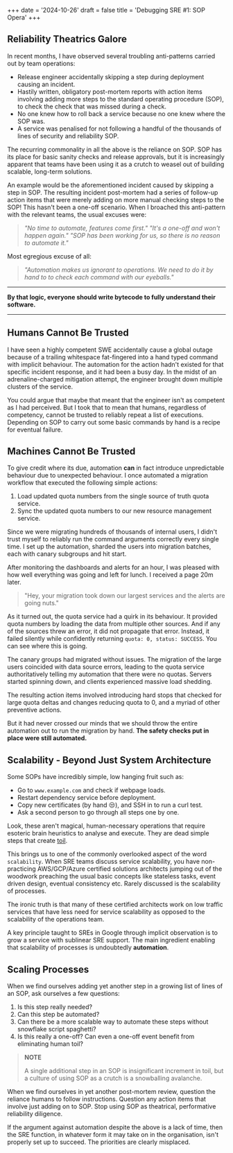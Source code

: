 +++
date = '2024-10-26'
draft = false
title = 'Debugging SRE #1: SOP Opera'
+++

## Reliability Theatrics Galore

In recent months, I have observed several troubling anti-patterns carried out
by team operations:

* Release engineer accidentally skipping a step during deployment causing an
incident.
* Hastily written, obligatory post-mortem reports with action items involving
adding more steps to the standard operating procedure (SOP), to check the check
that was missed during a check.
* No one knew how to roll back a service because no one knew where the SOP was.
* A service was penalised for not following a handful of the thousands of lines
of security and reliability SOP.

The recurring commonality in all the above is the reliance on SOP. SOP has its
place for basic sanity checks and release approvals, but it is increasingly
apparent that teams have been using it as a crutch to weasel out of building
scalable, long-term solutions.

An example would be the aforementioned incident caused by skipping a step in
SOP. The resulting incident post-mortem had a series of follow-up action items
that were merely adding on more manual checking steps to the SOP! This hasn't
been a one-off scenario. When I broached this anti-pattern with the relevant
teams, the usual excuses were:

> *"No time to automate, features come first."*
> *"It's a one-off and won't happen again."*
> *"SOP has been working for us, so there is no reason to automate it."*

Most egregious excuse of all:
> *"Automation makes us ignorant to operations. We need to do it by hand to
> to check each command with our eyeballs."*

---

**By that logic, everyone should write bytecode to fully understand their
software.**

---

## Humans Cannot Be Trusted

I have seen a highly competent SWE accidentally cause a global outage because of
a trailing whitespace fat-fingered into a hand typed command with implicit
behaviour. The automation for the action hadn't existed for that specific
incident response, and it had been a busy day. In the midst of an
adrenaline-charged mitigation attempt, the engineer brought down multiple
clusters of the service.

You could argue that maybe that meant that the engineer isn't as competent as I
had perceived. But I took that to mean that humans, regardless of competency,
cannot be trusted to reliably repeat a list of executions. Depending on SOP to
carry out some basic commands by hand is a recipe for eventual failure.

## Machines Cannot Be Trusted

To give credit where its due, automation **can** in fact introduce unpredictable
behaviour due to unexpected behaviour. I once automated a migration workflow
that executed the following simple actions:

1. Load updated quota numbers from the single source of truth quota service.
1. Sync the updated quota numbers to our new resource management service.

Since we were migrating hundreds of thousands of internal users, I didn't trust
myself to reliably run the command arguments correctly every single time. I set
up the automation, sharded the users into migration batches, each with canary
subgroups and hit start.

After monitoring the dashboards and alerts for an hour, I was pleased with how
well everything was going and left for lunch. I received a page 20m later.

> "Hey, your migration took down our largest services and the alerts are going
nuts."

As it turned out, the quota service had a quirk in its behaviour. It provided
quota numbers by loading the data from multiple other sources. And if any of the
sources threw an error, it did not propagate that error. Instead, it failed
silently while confidently returning `quota: 0, status: SUCCESS`. You can see
where this is going.

The canary groups had migrated without issues. The migration of the large users
coincided with data source errors, leading to the quota service authoritatively
telling my automation that there were no quotas. Servers started spinning down,
and clients experienced massive load shedding.

The resulting action items involved introducing hard stops that checked for
large quota deltas and changes reducing quota to 0, and a myriad of other
preventive actions.

But it had never crossed our minds that we should throw the entire automation
out to run the migration by hand. **The safety checks put in place were still
automated.**

## Scalability - Beyond Just System Architecture

Some SOPs have incredibly simple, low hanging fruit such as:

* Go to `www.example.com` and check if webpage loads.
* Restart dependency service before deployment.
* Copy new certificates (by hand 😒), and SSH in to run a curl test.
* Ask a second person to go through all steps one by one.

Look, these aren't magical, human-necessary operations that require esoteric
brain heuristics to analyse and execute. They are dead simple steps that create
[toil](https://sre.google/sre-book/eliminating-toil/).

This brings us to one of the commonly overlooked aspect of the word
`scalability`. When SRE teams discuss service scalability, you have
non-practicing AWS/GCP/Azure certified solutions architects jumping out of
the woodwork preaching the usual basic concepts like stateless tasks, event
driven design, eventual consistency etc. Rarely discussed is the scalability of
processes.

The ironic truth is that many of these certified architects work on low traffic
services that have less need for service scalability as opposed to the
scalability of the operations team.

A key principle taught to SREs in Google through implicit observation is to grow
a service with sublinear SRE support. The main ingredient enabling that
scalability of processes is undoubtedly **automation**.

## Scaling Processes

When we find ourselves adding yet another step in a growing list of lines of an
SOP, ask ourselves a few questions:

1. Is this step really needed?
1. Can this step be automated?
1. Can there be a more scalable way to automate these steps without snowflake
script spaghetti?
1. Is this really a one-off? Can even a one-off event benefit from eliminating
human toil?

> **NOTE**
>
> A single additional step in an SOP is insignificant increment in toil, but a
> culture of using SOP as a crutch is a snowballing avalanche.

When we find ourselves in yet another post-mortem review, question the reliance
humans to follow instructions. Question any action items that involve just
adding on to SOP. Stop using SOP as theatrical, performative reliability
diligence.

If the argument against automation despite the above is a lack of time, then the
SRE function, in whatever form it may take on in the organisation, isn't
properly set up to succeed. The priorities are clearly misplaced.

